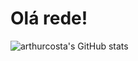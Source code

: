 # Olá rede!

![arthurcosta's GitHub stats](https://github-readme-stats.vercel.app/api?username=arthurcosta&show_icons=true&theme=prussian)
